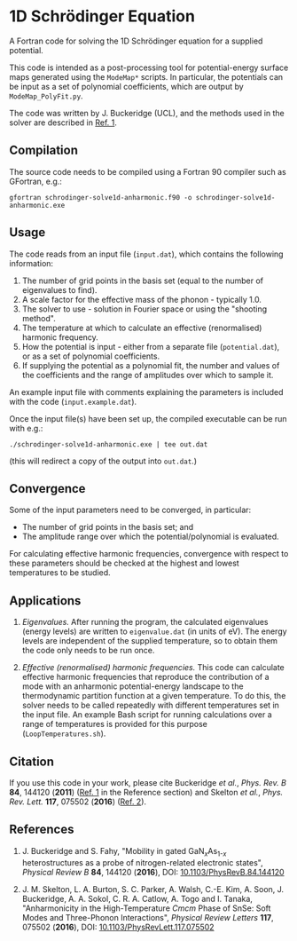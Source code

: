 1D Schr&ouml;dinger Equation
============================

A Fortran code for solving the 1D Schr&ouml;dinger equation for a supplied potential.

This code is intended as a post-processing tool for potential-energy surface maps generated using the `ModeMap*` scripts.
In particular, the potentials can be input as a set of polynomial coefficients, which are output by `ModeMap_PolyFit.py`.

The code was written by J. Buckeridge (UCL), and the methods used in the solver are described in [Ref. 1](#Ref1).

Compilation
-----------

The source code needs to be compiled using a Fortran 90 compiler such as GFortran, e.g.:

`gfortran schrodinger-solve1d-anharmonic.f90 -o schrodinger-solve1d-anharmonic.exe`

Usage
-----

The code reads from an input file (`input.dat`), which contains the following information:

1. The number of grid points in the basis set (equal to the number of eigenvalues to find).
2. A scale factor for the effective mass of the phonon - typically 1.0.
3. The solver to use - solution in Fourier space or using the "shooting method".
4. The temperature at which to calculate an effective (renormalised) harmonic frequency.
5. How the potential is input - either from a separate file (`potential.dat`), or as a set of polynomial coefficients.
6. If supplying the potential as a polynomial fit, the number and values of the coefficients and the range of amplitudes over which to sample it.

An example input file with comments explaining the parameters is included with the code (`input.example.dat`).

Once the input file(s) have been set up, the compiled executable can be run with e.g.:

`./schrodinger-solve1d-anharmonic.exe | tee out.dat`

(this will redirect a copy of the output into `out.dat`.)

Convergence
-----------

Some of the input parameters need to be converged, in particular:

* The number of grid points in the basis set; and
* The amplitude range over which the potential/polynomial is evaluated.

For calculating effective harmonic frequencies, convergence with respect to these parameters should be checked at the highest and lowest temperatures to be studied.

Applications
------------

1. *Eigenvalues.*
   After running the program, the calculated eigenvalues (energy levels) are written to `eigenvalue.dat` (in units of eV).
   The energy levels are independent of the supplied temperature, so to obtain them the code only needs to be run once.

2. *Effective (renormalised) harmonic frequencies.*
   This code can calculate effective harmonic frequencies that reproduce the contribution of a mode with an anharmonic potential-energy landscape to the thermodynamic partition function at a given temperature.
   To do this, the solver needs to be called repeatedly with different temperatures set in the input file.
   An example Bash script for running calculations over a range of temperatures is provided for this purpose (`LoopTemperatures.sh`).

Citation
--------

If you use this code in your work, please cite Buckeridge *et al.*, *Phys. Rev. B* **84**, 144120 (**2011**) ([Ref. 1](#Ref1) in the Reference section) and Skelton *et al.*, *Phys. Rev. Lett.* **117**, 075502 (**2016**) ([Ref. 2](#Ref2)).

References
----------

1. <a name="Ref1"></a>J. Buckeridge and S. Fahy, "Mobility in gated GaN<sub>*x*</sub>As<sub>1-*x*</sub> heterostructures as a probe of nitrogen-related electronic states", *Physical Review B* **84**, 144120 (**2016**), DOI: [10.1103/PhysRevB.84.144120](https://doi.org/10.1103/PhysRevB.84.144120)

2. <a name="Ref2"></a>J. M. Skelton, L. A. Burton, S. C. Parker, A. Walsh, C.-E. Kim, A. Soon, J. Buckeridge, A. A. Sokol, C. R. A. Catlow, A. Togo and I. Tanaka, "Anharmonicity in the High-Temperature *Cmcm* Phase of SnSe: Soft Modes and Three-Phonon Interactions", *Physical Review Letters* **117**, 075502 (**2016**), DOI: [10.1103/PhysRevLett.117.075502](https://doi.org/10.1103/PhysRevLett.117.075502)
